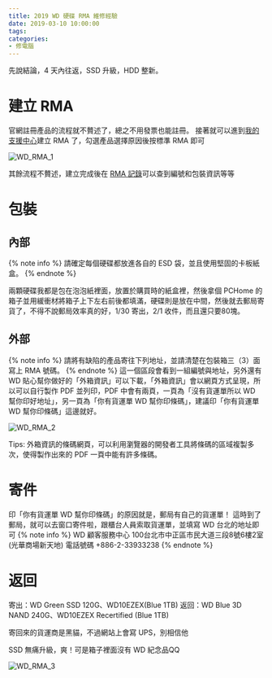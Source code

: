 ```yaml
---
title: 2019 WD 硬碟 RMA 維修經驗
date: 2019-03-10 10:00:00
tags:
categories:
- 修電腦
---
```

先說結論，4 天內往返，SSD 升級，HDD 整新。
<!--more-->
# 建立 RMA
官網註冊產品的流程就不贅述了，總之不用發票也能註冊。
接著就可以進到[我的支援中心]()建立 RMA 了，勾選產品選擇原因後按標準 RMA 即可

![WD_RMA_1](https://mqqukw.bn.files.1drv.com/y4m5H88aXL_DE6i0QqusuALhaRXdv9cnaL0O1pN-WM9dhSdeiufIzl-11JTMVpIQVXzI5fRd4I-snZxlJ2PwKAZRCMxeUoIVYA3i9_CZzom4unAAuM2sC9qMoXom1-0CW8hgjoSNn3-X-WJXtKMmGuQ2vltpWLCTFsYArjeZvLalXV0d1U_uJNHXobK0JQ5iPvHoAWIrhduhF0h4ehRyiKm4Q)

其餘流程不贅述，建立完成後在 [RMA 記錄](https://westerndigital.secure.force.com/ind/ID_CheckRMAHistoryStatus)可以查到編號和包裝資訊等等

# 包裝
## 內部
{% note info %}
請確定每個硬碟都放進各自的 ESD 袋，並且使用堅固的卡板紙盒。
{% endnote %}

兩顆硬碟我都是包在泡泡紙裡面，放置於購買時的紙盒裡，然後拿個 PCHome 的箱子並用緩衝材將箱子上下左右前後都填滿，硬碟則是放在中間，然後就去郵局寄貨了，不得不說郵局效率真的好，1/30 寄出，2/1 收件，而且還只要80塊。

## 外部
{% note info %}
請將有缺陷的產品寄往下列地址，並請清楚在包裝箱三（3）面寫上 RMA 號碼。
{% endnote %}
這一個區段會看到一組編號與地址，另外還有 WD 貼心幫你做好的「外箱資訊」可以下載，「外箱資訊」會以網頁方式呈現，所以可以自行製作 PDF 並列印，PDF 中會有兩頁，一頁為「沒有貨運單所以 WD 幫你印好地址」，另一頁為「你有貨運單 WD 幫你印條碼」，建議印「你有貨運單 WD 幫你印條碼」這邊就好。

![WD_RMA_2](https://mqr5hg.bn.files.1drv.com/y4m_oIS_Dj6Tw5R3nNmmQ8HxCabEoRY9ow-HkJKfgkXm1THNmezoVZ_ov9zJXVOGO8Q8nFN8nk2aAWIZm5-Ga2tW6Mf8aTC_i7j6uqcxKKKNlI_ujjDq7GlIxV_1ZaX9SKnDPWwAJ_eqHAYhJCeWhkmirQ-_FnFtF6V7nugZvqzQnpRkgwyEXQXT43EJ5z8iIZyDmcUcG24fqX_RaH1qiupqw)

Tips: 外箱資訊的條碼網頁，可以利用瀏覽器的開發者工具將條碼的區域複製多次，使得製作出來的 PDF 一頁中能有許多條碼。


# 寄件
印「你有貨運單 WD 幫你印條碼」的原因就是，郵局有自己的貨運單！
這時到了郵局，就可以去窗口寄件啦，跟櫃台人員索取貨運單，並填寫 WD 台北的地址即可
{% note info %}
WD 顧客服務中心
100台北市中正區市民大道三段8號6樓2室 (光華商場新天地)
電話號碼 +886-2-33933238
{% endnote %}

# 返回
寄出：WD Green SSD 120G、WD10EZEX(Blue 1TB)
返回：WD Blue 3D NAND 240G、WD10EZEX Recertified (Blue 1TB)

寄回來的貨運商是黑貓，不過網站上會寫 UPS，別相信他

SSD 無痛升級，爽！可是箱子裡面沒有 WD 紀念品QQ

![WD_RMA_3](https://mqpeqg.bn.files.1drv.com/y4mjQ1kQCQhEPdGvkI0ijAhG6cYcy9DPR7ut0rtvNlhmGPB6d2hKhK26GNv0RDo5YfWdiQK7292YxbnXsYd0i5peBX_0UXcBmX1VAVp37BaFFHfKhjjh8H6M6OoinwAggvTYg2aZeERf2IAESAlqRvVt7s6I4ds6O86hbS4Ehh9IbmZ5Wd8p_gpQ0sLMPrhmRqYiyvUD4LZql6DkGtE2yH2ew)
